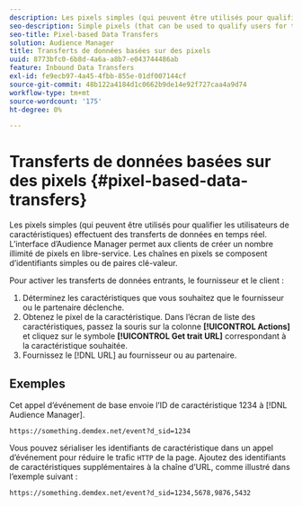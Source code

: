 ```yaml
---
description: Les pixels simples (qui peuvent être utilisés pour qualifier les utilisateurs de caractéristiques) effectuent des transferts de données en temps réel. L’interface d’Audience Manager permet aux clients de créer un nombre illimité de pixels en libre-service. Les chaînes en pixels se composent d’identifiants simples ou de paires clé-valeur.
seo-description: Simple pixels (that can be used to qualify users for traits) perform real-time data transfers. The Audience Manager interface lets clients create any number of pixels on a self-service basis. Pixel strings consist of simple IDs or key-value pairs.
seo-title: Pixel-based Data Transfers
solution: Audience Manager
title: Transferts de données basées sur des pixels
uuid: 8773bfc0-6b8d-4a6a-a8b7-e043744486ab
feature: Inbound Data Transfers
exl-id: fe9ecb97-4a45-4fbb-855e-01df007144cf
source-git-commit: 48b122a4184d1c0662b9de14e92f727caa4a9d74
workflow-type: tm+mt
source-wordcount: '175'
ht-degree: 0%

---
```


# Transferts de données basées sur des pixels {#pixel-based-data-transfers}

Les pixels simples (qui peuvent être utilisés pour qualifier les utilisateurs de caractéristiques) effectuent des transferts de données en temps réel. L’interface d’Audience Manager permet aux clients de créer un nombre illimité de pixels en libre-service. Les chaînes en pixels se composent d’identifiants simples ou de paires clé-valeur.

<!-- c_rt_inbound_pixel_transfers.xml -->

Pour activer les transferts de données entrants, le fournisseur et le client :

1. Déterminez les caractéristiques que vous souhaitez que le fournisseur ou le partenaire déclenche.
1. Obtenez le pixel de la caractéristique. Dans l’écran de liste des caractéristiques, passez la souris sur la colonne **[!UICONTROL Actions]** et cliquez sur le symbole **[!UICONTROL Get trait URL]** correspondant à la caractéristique souhaitée.
1. Fournissez le [!DNL URL] au fournisseur ou au partenaire.

## Exemples

Cet appel d’événement de base envoie l’ID de caractéristique 1234 à [!DNL Audience Manager].

```
https://something.demdex.net/event?d_sid=1234
```

Vous pouvez sérialiser les identifiants de caractéristique dans un appel d’événement pour réduire le trafic `HTTP` de la page. Ajoutez des identifiants de caractéristiques supplémentaires à la chaîne d’URL, comme illustré dans l’exemple suivant :

```
https://something.demdex.net/event?d_sid=1234,5678,9876,5432
```
